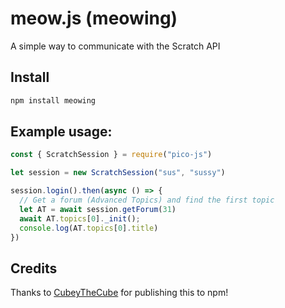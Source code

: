 # meow.js (meowing)

A simple way to communicate with the Scratch API


## Install
```bash
npm install meowing
```

## Example usage:

```javascript
const { ScratchSession } = require("pico-js")

let session = new ScratchSession("sus", "sussy")

session.login().then(async () => {
  // Get a forum (Advanced Topics) and find the first topic
  let AT = await session.getForum(31)
  await AT.topics[0]._init();
  console.log(AT.topics[0].title)
})
```

## Credits
Thanks to [CubeyTheCube](https://github.com/CubeyTheCube) for publishing this to npm!
